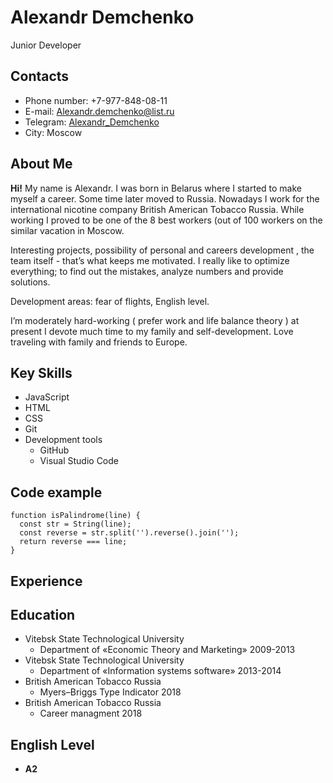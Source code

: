 # Alexandr Demchenko

Junior Developer

## Contacts
* Phone number: +7-977-848-08-11
* E-mail: [Alexandr.demchenko@list.ru](mailto:Alexandr.demchenko@list.ru)
* Telegram: [Alexandr_Demchenko](https://t.me/Alexandr_Demchenko)
* City: Moscow

## About Me
**Hi!**
My name is Alexandr. I was born in Belarus where I started to make myself a career. Some time later moved to Russia.  Nowadays I work for the international nicotine company British American Tobacco Russia. While working I proved to be one of the 8 best workers (out of 100 workers on the similar vacation in Moscow.

Interesting projects, possibility of personal and careers development , the team itself - that’s what keeps me motivated. I really like to optimize everything; to find out the mistakes, analyze numbers and provide solutions. 

Development areas: fear of flights, English level.

I’m moderately hard-working ( prefer work and life balance theory )  at present I devote much time to my family and self-development. Love traveling with family and friends to Europe. 
## Key Skills
* JavaScript
* HTML
* CSS
* Git
* Development tools
  * GitHub
  * Visual Studio Code
## Code example
```
function isPalindrome(line) {
  const str = String(line);
  const reverse = str.split('').reverse().join('');
  return reverse === line;
}
```
## Experience
## Education

* Vitebsk State Technological University
  * Department of «Economic Theory and Marketing» 2009-2013
* Vitebsk State Technological University
  * Department of «Information systems software» 2013-2014
* British American Tobacco Russia
  * Myers–Briggs Type Indicator 2018
* British American Tobacco Russia
  * Career managment 2018
## English Level
* **A2**